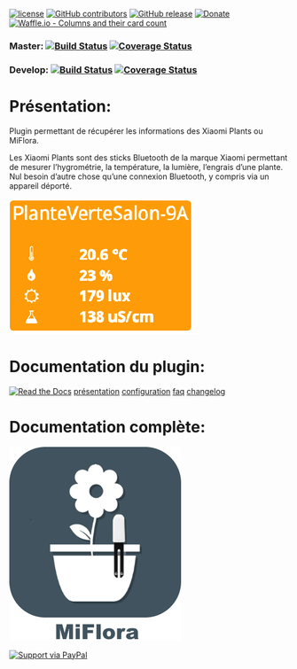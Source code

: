 [![license](https://img.shields.io/github/license/Jeedom-Plugins-Extra/plugin-MiFlora.svg)]() [![GitHub contributors](https://img.shields.io/github/contributors/Jeedom-Plugins-Extra/plugin-MiFlora.svg)]() [![GitHub release](https://img.shields.io/github/release/Jeedom-Plugins-Extra/plugin-MiFlora.svg)]() [![Donate](https://img.shields.io/badge/Donate-PayPal-green.svg)](https://www.paypal.me/rjullien) [![Waffle.io - Columns and their card count](https://badge.waffle.io/Jeedom-Plugins-Extra/plugin-MiFlora.svg?columns=all)](https://waffle.io/Jeedom-Plugins-Extra/plugin-MiFlora)

### Master: [![Build Status](https://travis-ci.org/Jeedom-Plugins-Extra/plugin-MiFlora.svg?branch=master)](https://travis-ci.org/Jeedom-Plugins-Extra/plugin-MiFlora)  [![Coverage Status](https://coveralls.io/repos/github/Jeedom-Plugins-Extra/plugin-MiFlora/badge.svg?branch=master)](https://coveralls.io/github/Jeedom-Plugins-Extra/plugin-MiFlora?branch=master)

### Develop: [![Build Status](https://travis-ci.org/Jeedom-Plugins-Extra/plugin-MiFlora.svg?branch=Develop)](https://travis-ci.org/Jeedom-Plugins-Extra/plugin-MiFlora)  [![Coverage Status](https://coveralls.io/repos/github/Jeedom-Plugins-Extra/plugin-MiFlora/badge.svg?branch=master)](https://coveralls.io/github/Jeedom-Plugins-Extra/plugin-MiFlora?branch=master)

# Présentation:

Plugin permettant de récupérer les informations des Xiaomi Plants ou MiFlora.

Les Xiaomi Plants sont des sticks Bluetooth de la marque Xiaomi permettant de mesurer l’hygrométrie, la température, la lumière, l’engrais d’une plante. Nul besoin d’autre chose qu’une connexion Bluetooth, y compris via un appareil déporté.

[![Read the Docs](docs/images/MiFlora-Screenshot1.png)](docs/images/MiFlora-Screenshot1.png)

# Documentation du plugin:
[![Read the Docs](https://img.shields.io/readthedocs/pip.svg)](docs/fr_FR/presentation.md) 
[présentation](docs/fr_FR/presentation.md) [configuration](docs/fr_FR/configuration.md) [faq](docs/fr_FR/faq.md) [changelog](docs/fr_FR/changelog.md)



# Documentation complète:

[![Read the Docs](plugin_info/MiFlora_icon.png)](https://jeedom-plugins-extra.github.io/plugin-MiFlora)



[![Support via PayPal](https://cdn.rawgit.com/twolfson/paypal-github-button/1.0.0/dist/button.svg)](https://www.paypal.me/USERNAME/)

